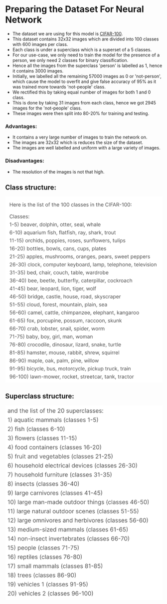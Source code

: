# Preparing the Dataset For Neural Network

* The dataset we are using for this model is [CIFAR-100](https://www.kaggle.com/datasets/fedesoriano/cifar100).
* This dataset contains 32x32 images which are divided into 100 classes with 600 images per class.
* Each class is under a superclass which is a superset of a 5 classes.
* For our use-case, we only need to train the model for the presence of a person, we only need 2 classes for binary classification.
* Hence all the images from the superclass 'person' is labelled as 1, hence it contains 3000 images.
* Initially, we labelled all the remaining 57000 images as 0 or 'not-person', which cause the model to overfit and give false accuracy of 95% as it was trained more towards 'not-people' class.
* We rectified this by taking equal number of images for both 1 and 0 class.
* This is done by taking 31 images from each class, hence we got 2945 images for the 'not-people' class.
* These images were then split into 80-20% for training and testing.

### Advantages:
* It contains a very large number of images to train the network on.
* The images are 32x32 which is reduces the size of the dataset.
* The images are well labelled and uniform with a large variety of images.

### Disadvantages:
* The resolution of the images is not that high.

## Class structure:
![100 Classes](/Assets/Classes_cifar_100.png)

## Superclass structure:
![Superclasses](/Assets/superclasses.png)